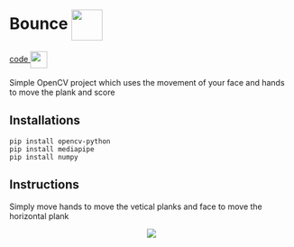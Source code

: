 # Bounce <img src="https://emojipedia-us.s3.dualstack.us-west-1.amazonaws.com/thumbs/160/openmoji/292/soccer-ball_26bd.png" width="55" align="center">
<a href="https://raw.githubusercontent.com/rajathpi/bounce/main/bounce.py">
  code
  <img src="https://emojipedia-us.s3.dualstack.us-west-1.amazonaws.com/thumbs/160/apple/285/backhand-index-pointing-left_1f448.png" width="30" align="center">
 </a></br></br>
Simple OpenCV project which uses the movement of your face and hands to move the plank and score

## Installations
```
pip install opencv-python
pip install mediapipe
pip install numpy
```

## Instructions
Simply move hands to move the vetical planks and face to move the horizontal plank

<p align="center">
<img src="https://imgur.com/hI2arKB.png" >
</p>
